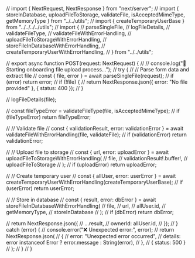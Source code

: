 // import { NextRequest, NextResponse } from "next/server";
// import { storeInDatabase, uploadFileToStorage, validateFile, isAcceptedMimeType, getMemoryType } from "../../utils";
// import { createTemporaryUserBase } from "../../../../utils";
// import {
// parseSingleFile,
// logFileDetails,
// validateFileType,
// validateFileWithErrorHandling,
// uploadFileToStorageWithErrorHandling,
// storeFileInDatabaseWithErrorHandling,
// createTemporaryUserWithErrorHandling,
// } from "../../utils";

// export async function POST(request: NextRequest) {
// // console.log("🚀 Starting onboarding file upload process...");
// try {
// // Parse form data and extract file
// const { file, error } = await parseSingleFile(request);
// if (error) return error;
// if (!file) {
// return NextResponse.json({ error: "No file provided" }, { status: 400 });
// }

// logFileDetails(file);

// const fileTypeError = validateFileType(file, isAcceptedMimeType);
// if (fileTypeError) return fileTypeError;

// // Validate file
// const { validationResult, error: validationError } = await validateFileWithErrorHandling(file, validateFile);
// if (validationError) return validationError;

// // Upload file to storage
// const { url, error: uploadError } = await uploadFileToStorageWithErrorHandling(
// file,
// validationResult!.buffer!,
// uploadFileToStorage
// );
// if (uploadError) return uploadError;

// // Create temporary user
// const { allUser, error: userError } = await createTemporaryUserWithErrorHandling(createTemporaryUserBase);
// if (userError) return userError;

// // Store in database
// const { result, error: dbError } = await storeFileInDatabaseWithErrorHandling(
// file,
// url,
// allUser.id,
// getMemoryType,
// storeInDatabase
// );
// if (dbError) return dbError;

// return NextResponse.json({
// ...result,
// ownerId: allUser.id,
// });
// } catch (error) {
// console.error("❌ Unexpected error:", error);
// return NextResponse.json(
// {
// error: "Unexpected error occurred",
// details: error instanceof Error ? error.message : String(error),
// },
// { status: 500 }
// );
// }
// }
